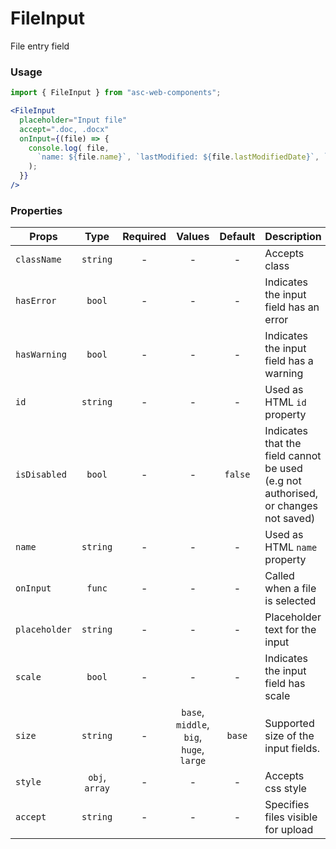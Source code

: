 # FileInput

File entry field

### Usage

```js
import { FileInput } from "asc-web-components";
```

```jsx
<FileInput
  placeholder="Input file"
  accept=".doc, .docx"
  onInput={(file) => {
    console.log( file,
      `name: ${file.name}`, `lastModified: ${file.lastModifiedDate}`, `size: ${file.size}`
    );
  }}
/>
```

### Properties

| Props            |      Type      | Required |             Values                       | Default | Description                                                                                            |
| ---------------- | :------------: | :------: | :--------------------------------------: | :-----: | ------------------------------------------------------------------------------------------------------ |
| `className`      |    `string`    |    -     |                     -                    |    -    | Accepts class                                                                                          |
| `hasError`       |     `bool`     |    -     |                     -                    |    -    | Indicates the input field has an error                                                                 |
| `hasWarning`     |     `bool`     |    -     |                     -                    |    -    | Indicates the input field has a warning                                                                |
| `id`             |    `string`    |    -     |                     -                    |    -    | Used as HTML `id` property                                                                             |
| `isDisabled`     |     `bool`     |    -     |                     -                    | `false` | Indicates that the field cannot be used (e.g not authorised, or changes not saved)                     |
| `name`           |    `string`    |    -     |                     -                    |    -    | Used as HTML `name` property                                                                           |
| `onInput`        |     `func`     |    -     |                     -                    |    -    | Called when a file is selected |
| `placeholder`    |    `string`    |    -     |                     -                    |    -    | Placeholder text for the input                                                                         |
| `scale`          |     `bool`     |    -     |                     -                    |    -    | Indicates the input field has scale                                                                    |
| `size`           |    `string`    |    -     | `base`, `middle`, `big`, `huge`, `large` | `base`  | Supported size of the input fields.                                                                    |
| `style`          | `obj`, `array` |    -     |                     -                    |    -    | Accepts css style                                                                                      |
| `accept`         |    `string`    |    -     |                     -                    |    -    | Specifies files visible for upload                                                                     |
